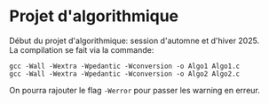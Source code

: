 # Projet d'algorithmique

Début du projet d'algorithmique: session d'automne et d'hiver 2025.
<br>
La compilation se fait via la commande:
```
gcc -Wall -Wextra -Wpedantic -Wconversion -o Algo1 Algo1.c
gcc -Wall -Wextra -Wpedantic -Wconversion -o Algo2 Algo2.c
```
On pourra rajouter le flag ``-Werror`` pour passer les warning en erreur.
